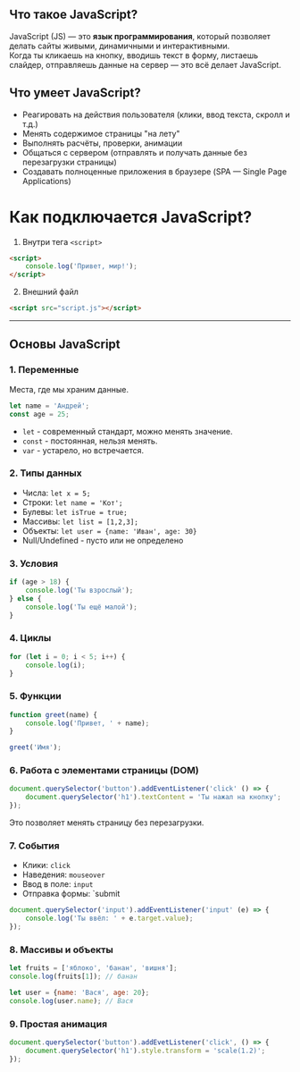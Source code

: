 ## Что такое JavaScript?

JavaScript (JS) — это **язык программирования**, который позволяет делать сайты живыми, динамичными и интерактивными.  
Когда ты кликаешь на кнопку, вводишь текст в форму, листаешь слайдер, отправляешь данные на сервер — это всё делает JavaScript.

## Что умеет JavaScript?

- Реагировать на действия пользователя (клики, ввод текста, скролл и т.д.)
- Менять содержимое страницы "на лету"
- Выполнять расчёты, проверки, анимации
- Общаться с сервером (отправлять и получать данные без перезагрузки страницы)
- Создавать полноценные приложения в браузере (SPA — Single Page Applications)

# Как подключается JavaScript?

1. Внутри тега `<script>`
```html
<script>
	console.log('Привет, мир!');
</script>
```

2. Внешний файл
```html
<script src="script.js"></script>
```

---

## Основы JavaScript

### 1. Переменные

Места, где мы храним данные.

```javascript
let name = 'Андрей';
const age = 25;
```

- `let` - современный стандарт, можно менять значение.
- `const` - постоянная, нельзя менять.
- `var` - устарело, но встречается.

### 2. Типы данных

- Числа: `let x = 5;`
- Строки: `let name = 'Кот';`
- Булевы: `let isTrue = true;`
- Массивы: `let list = [1,2,3];`
- Объекты: `let user = {name: 'Иван', age: 30}`
- Null/Undefined - пусто или не определено

### 3. Условия

```javascript
if (age > 18) {
	console.log('Ты взрослый');
} else {
	console.log('Ты ещё малой');
}
```

### 4. Циклы

```javascript
for (let i = 0; i < 5; i++) {
	console.log(i);
}
```

### 5. Функции

```javascript
function greet(name) {
	console.log('Привет, ' + name);
}

greet('Имя');
```

### 6. Работа с элементами страницы (DOM)

```javascript
document.querySelector('button').addEventListener('click' () => {
	document.querySelector('h1').textContent = 'Ты нажал на кнопку';
});
```
Это позволяет менять страницу без перезагрузки.

### 7. События

- Клики: `click`
- Наведения: `mouseover`
- Ввод в поле: `input`
- Отправка формы: `submit

```javascript
document.querySelector('input').addEventListener('input' (e) => {
	console.log('Ты ввёл: ' + e.target.value);
});
```

### 8. Массивы и объекты

```javascript
let fruits = ['яблоко', 'банан', 'вишня'];
console.log(fruits[1]); // банан

let user = {name: 'Вася', age: 20};
console.log(user.name); // Вася
```

### 9. Простая анимация

```javascript
document.querySelector('button').addEvetListener('click', () => {
	document.querySelector('h1').style.transform = 'scale(1.2)';
});
```